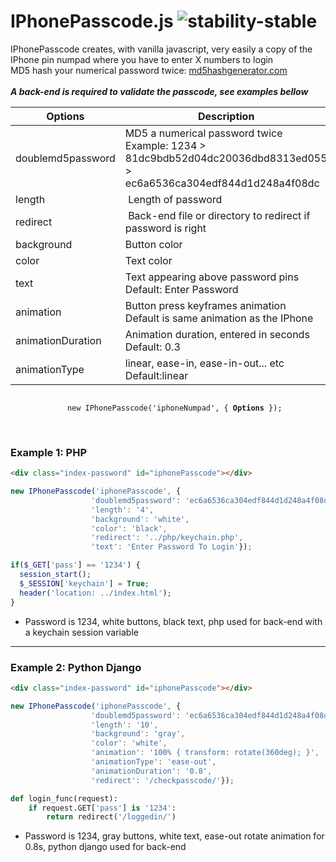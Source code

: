 # IPhonePasscode.js ![stability-stable](https://img.shields.io/badge/stability-stable-green.svg)
IPhonePasscode creates, with vanilla javascript, very easily a copy of the IPhone pin numpad where you have to enter X numbers to login<br>
MD5 hash your numerical password twice: <a href="https://www.md5hashgenerator.com"> md5hashgenerator.com </a><br><br>
***A back-end is required to validate the passcode, see examples bellow***

| Options | Description |
| --- | --- |
| doublemd5password | MD5 a numerical password twice <br> Example: 1234 > 81dc9bdb52d04dc20036dbd8313ed055 > ec6a6536ca304edf844d1d248a4f08dc |
| length | Length of password |
| redirect | Back-end file or directory to redirect if password is right |
| background | Button color |
| color | Text color |
| text | Text appearing above password pins <br>Default: Enter Password |
| animation | Button press keyframes animation<br>Default is same animation as the IPhone |
| animationDuration | Animation duration, entered in seconds<br>Default: 0.3 |
| animationType | linear, ease-in, ease-in-out... etc<br>Default:linear |

<p align="center">
  <code> 
    new IPhonePasscode('iphoneNumpad', { <strong>Options</strong> }); 
  </code>
</center>
<br><br>

### Example 1: PHP
```html
<div class="index-password" id="iphonePasscode"></div>
```
```javascript
new IPhonePasscode('iphonePasscode', {
                  'doublemd5password': 'ec6a6536ca304edf844d1d248a4f08dc',
                  'length': '4',
                  'background': 'white',
                  'color': 'black',
                  'redirect': '../php/keychain.php',
                  'text': 'Enter Password To Login'});
```
```php
if($_GET['pass'] == '1234') {
  session_start();
  $_SESSION['keychain'] = True;
  header('location: ../index.html');
}
```
- Password is 1234, white buttons, black text, php used for back-end with a keychain session variable
___

### Example 2: Python Django
```html
<div class="index-password" id="iphonePasscode"></div>
```
```javascript
new IPhonePasscode('iphonePasscode', {
                  'doublemd5password': 'ec6a6536ca304edf844d1d248a4f08dc',
                  'length': '10',
                  'background': 'gray',
                  'color': 'white',
                  'animation': '100% { transform: rotate(360deg); }',
                  'animationType': 'ease-out',
                  'animationDuration': '0.8',
                  'redirect': '/checkpasscode/'});
```
```python
def login_func(request):
    if request.GET['pass'] is '1234':
        return redirect('/loggedin/')
```
- Password is 1234, gray buttons, white text, ease-out rotate animation for 0.8s, python django used for back-end
